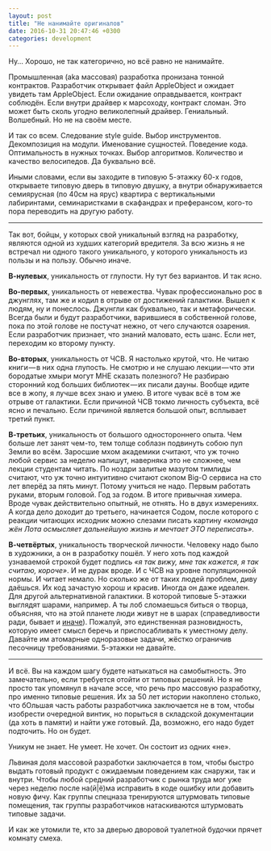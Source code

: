 ```yaml
---
layout: post
title: "Не нанимайте оригиналов"
date: 2016-10-31 20:47:46 +0300
categories: development
---
```

Ну… Хорошо, не так категорично, но всё равно не нанимайте.

Промышленная (aka массовая) разработка пронизана тонной контрактов. Разработчик открывает файл AppleObject и ожидает увидеть там AppleObject. Если ожидание оправдывается, контракт соблюдён. Если внутри драйвер к марсоходу, контракт сломан. Это может быть сколь угодно великолепный драйвер. Гениальный. Волшебный. Но не на своём месте.

И так со всем. Следование style guide. Выбор инструментов. Декомпозиция на модули. Именование сущностей. Поведение кода. Оптимальность в нужных точках. Выбор алгоритмов. Количество и качество велосипедов. Да буквально всё.

Иными словами, если вы заходите в типовую 5-этажку 60-х годов, открываете типовую дверь в типовую двушку, а внутри обнаруживается семиярусная (по 40см на ярус) квартира с вертикальными лабиринтами, семинаристками в скафандрах и преферансом, кого-то пора переводить на другую работу.

---

Так вот, бойцы, у которых свой уникальный взгляд на разработку, являются одной из худших категорий вредителя. За всю жизнь я не встречал ни одного такого уникального, у которого уникальность из пользы и на пользу. Обычно иначе.

**В-нулевых**, уникальность от глупости. Ну тут без вариантов. И так ясно.

**Во-первых**, уникальность от невежества. Чувак профессионально рос в джунглях, там же и кодил в отрыве от достижений галактики. Вышел к людям, ну и понеслось. Джунгли как буквально, так и метафорически. Всегда были и будут разработчики, варившиеся в собственной голове, пока по этой голове не постучат нежно, от чего случаются озарения. Если разработчик признает, что знаний маловато, есть шанс. Если нет, переходим ко второму пункту.

**Во-вторых**, уникальность от ЧСВ. Я настолько крутой, что. Не читаю книги — в них одна глупость. Не смотрю и не слушаю лекции — что эти бородатые хмыри могут МНЕ сказать полезного? Не разбираю сторонний код больших библиотек — их писали дауны. Вообще идите все в жопу, я лучше всех знаю и умею. В итоге чувак всё в том же отрыве от галактики. Если причиной ЧСВ токмо личность субъекта, всё ясно и печально. Если причиной является большой опыт, всплывает третий пункт.

**В-третьих**, уникальность от большого одностороннего опыта. Чем больше лет занят чем-то, тем толще соблазн подвинуть собою пуп Земли во всём. Заросшие мхом академики считают, что уж точно любой сервис за неделю напишут, наверняка это не сложнее, чем лекции студентам читать. По ноздри залитые мазутом тимлиды считают, что уж точно интуитивно считают скопом Big-O сервиса на сто лет вперёд за пять минут. Потому учиться не надо. Первым работать руками, вторым головой. Год за годом. В итоге привычная химера. Вроде чувак действительно опытный, не отнять. Но в двух измерениях. А когда дело доходит до третьего, начинается Содом, после которого с реакции читающих исходник можно слезами писать картину *«команда жён Лота осмысляет дальнейшую жизнь и мечтает ЭТО переписать»*.

**В-четвёртых**, уникальность творческой личности. Человеку надо было в художники, а он в разработку пошёл. У него хоть под каждой узнаваемой строкой будет подпись *«я так вижу, мне так кажется, я так считаю, короче»*. И не дурак вроде. И с ЧСВ на уровне популяционной нормы. И читает немало. Но сколько же от таких людей проблем, диву даёшься. Их код зачастую хорош и красив. Иногда он даже идеален. Для другой альтернативной галактики. В которой типовые 5-этажки выглядят шарами, например. А ты лоб сломаешься биться о творца, объясняя, что на этой планете люди живут не в шарах (справедливости ради, бывает и [иначе](http://www.the-village.ru/village/service-shopping/home/226181-sky)). Пожалуй, это единственная разновидность, которую имеет смысл беречь и приспосабливать к уместному делу. Давайте им атомарные одноразовые задачи, жёстко ограничив песочницу требованиями. 5-этажки не давайте.

---

И всё. Вы на каждом шагу будете натыкаться на самобытность. Это замечательно, если требуется отойти от типовых решений. Но я не просто так упомянул в начале эссе, что речь про массовую разработку, про именно типовые решения. Их за 50 лет истории накоплено столько, что бОльшая часть работы разработчика заключается не в том, чтобы изобрести очередной винтик, но порыться в складской документации (да хоть в памяти) и найти уже готовый. Да, возможно, его надо будет подточить. Но он будет.

Уникум не знает. Не умеет. Не хочет. Он состоит из одних «не».

Львиная доля массовой разработки заключается в том, чтобы быстро выдать готовый продукт с ожидаемым поведением как снаружи, так и внутри. Чтобы любой средний разработчик с рынка труда мог уже через неделю после на(й\|ё)ма исправить в коде ошибку или добавить новую фичу. Как группы спецназа тренируются штурмовать типовые помещения, так группы разработчиков натаскиваются штурмовать типовые задачи.

И как же утомили те, кто за дверью дворовой туалетной будочки прячет комнату смеха.
